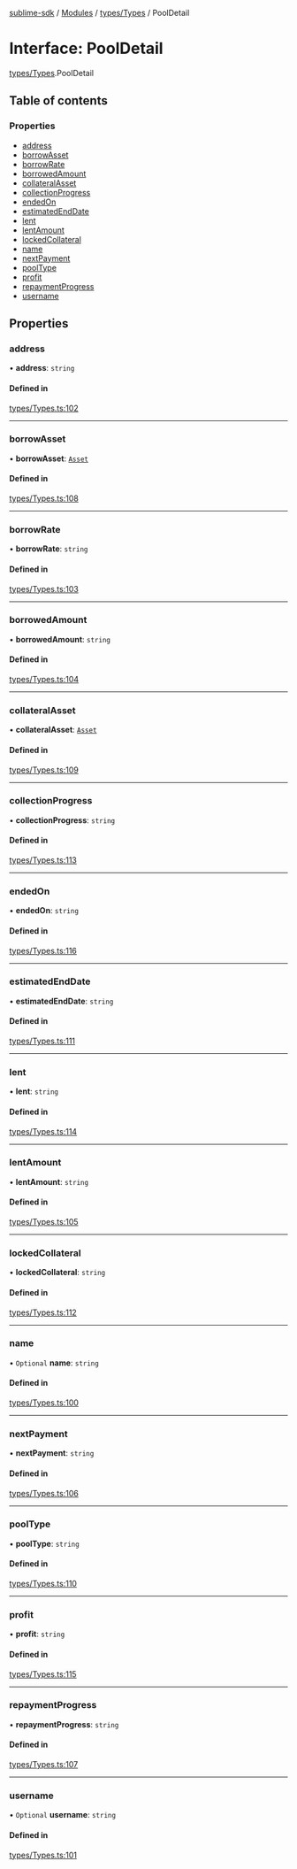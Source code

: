 [sublime-sdk](../README.md) / [Modules](../modules.md) / [types/Types](../modules/types_Types.md) / PoolDetail

# Interface: PoolDetail

[types/Types](../modules/types_Types.md).PoolDetail

## Table of contents

### Properties

- [address](types_Types.PoolDetail.md#address)
- [borrowAsset](types_Types.PoolDetail.md#borrowasset)
- [borrowRate](types_Types.PoolDetail.md#borrowrate)
- [borrowedAmount](types_Types.PoolDetail.md#borrowedamount)
- [collateralAsset](types_Types.PoolDetail.md#collateralasset)
- [collectionProgress](types_Types.PoolDetail.md#collectionprogress)
- [endedOn](types_Types.PoolDetail.md#endedon)
- [estimatedEndDate](types_Types.PoolDetail.md#estimatedenddate)
- [lent](types_Types.PoolDetail.md#lent)
- [lentAmount](types_Types.PoolDetail.md#lentamount)
- [lockedCollateral](types_Types.PoolDetail.md#lockedcollateral)
- [name](types_Types.PoolDetail.md#name)
- [nextPayment](types_Types.PoolDetail.md#nextpayment)
- [poolType](types_Types.PoolDetail.md#pooltype)
- [profit](types_Types.PoolDetail.md#profit)
- [repaymentProgress](types_Types.PoolDetail.md#repaymentprogress)
- [username](types_Types.PoolDetail.md#username)

## Properties

### address

• **address**: `string`

#### Defined in

[types/Types.ts:102](https://github.com/sublime-finance/sublime-sdk/blob/e03df8a/src/types/Types.ts#L102)

___

### borrowAsset

• **borrowAsset**: [`Asset`](types_Types.Asset.md)

#### Defined in

[types/Types.ts:108](https://github.com/sublime-finance/sublime-sdk/blob/e03df8a/src/types/Types.ts#L108)

___

### borrowRate

• **borrowRate**: `string`

#### Defined in

[types/Types.ts:103](https://github.com/sublime-finance/sublime-sdk/blob/e03df8a/src/types/Types.ts#L103)

___

### borrowedAmount

• **borrowedAmount**: `string`

#### Defined in

[types/Types.ts:104](https://github.com/sublime-finance/sublime-sdk/blob/e03df8a/src/types/Types.ts#L104)

___

### collateralAsset

• **collateralAsset**: [`Asset`](types_Types.Asset.md)

#### Defined in

[types/Types.ts:109](https://github.com/sublime-finance/sublime-sdk/blob/e03df8a/src/types/Types.ts#L109)

___

### collectionProgress

• **collectionProgress**: `string`

#### Defined in

[types/Types.ts:113](https://github.com/sublime-finance/sublime-sdk/blob/e03df8a/src/types/Types.ts#L113)

___

### endedOn

• **endedOn**: `string`

#### Defined in

[types/Types.ts:116](https://github.com/sublime-finance/sublime-sdk/blob/e03df8a/src/types/Types.ts#L116)

___

### estimatedEndDate

• **estimatedEndDate**: `string`

#### Defined in

[types/Types.ts:111](https://github.com/sublime-finance/sublime-sdk/blob/e03df8a/src/types/Types.ts#L111)

___

### lent

• **lent**: `string`

#### Defined in

[types/Types.ts:114](https://github.com/sublime-finance/sublime-sdk/blob/e03df8a/src/types/Types.ts#L114)

___

### lentAmount

• **lentAmount**: `string`

#### Defined in

[types/Types.ts:105](https://github.com/sublime-finance/sublime-sdk/blob/e03df8a/src/types/Types.ts#L105)

___

### lockedCollateral

• **lockedCollateral**: `string`

#### Defined in

[types/Types.ts:112](https://github.com/sublime-finance/sublime-sdk/blob/e03df8a/src/types/Types.ts#L112)

___

### name

• `Optional` **name**: `string`

#### Defined in

[types/Types.ts:100](https://github.com/sublime-finance/sublime-sdk/blob/e03df8a/src/types/Types.ts#L100)

___

### nextPayment

• **nextPayment**: `string`

#### Defined in

[types/Types.ts:106](https://github.com/sublime-finance/sublime-sdk/blob/e03df8a/src/types/Types.ts#L106)

___

### poolType

• **poolType**: `string`

#### Defined in

[types/Types.ts:110](https://github.com/sublime-finance/sublime-sdk/blob/e03df8a/src/types/Types.ts#L110)

___

### profit

• **profit**: `string`

#### Defined in

[types/Types.ts:115](https://github.com/sublime-finance/sublime-sdk/blob/e03df8a/src/types/Types.ts#L115)

___

### repaymentProgress

• **repaymentProgress**: `string`

#### Defined in

[types/Types.ts:107](https://github.com/sublime-finance/sublime-sdk/blob/e03df8a/src/types/Types.ts#L107)

___

### username

• `Optional` **username**: `string`

#### Defined in

[types/Types.ts:101](https://github.com/sublime-finance/sublime-sdk/blob/e03df8a/src/types/Types.ts#L101)
